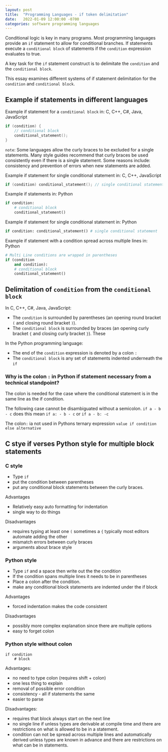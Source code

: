 ```yaml
---
layout: post
title:  "Programming Languages - if token delimitation"
date:   2022-01-09 12:00:00 -0700
categories: software programming languages
---
```


Conditional logic is key in many programs. Most programming languages provide an `if` statement to allow for conditional branches. If statements execute a `conditional block` of statements if the `condition` expression evaluates to true.

A key task for the `if` statement construct is to delimitate the `condition` and the `conditional block`.

This essay examines different systems of if statement delimitation for the `condition` and `conditional block`.

## Example if statements in different languages

Example if statement for a `conditional block` in: C, C++, C#, Java, JavaScript

```c
if (condition) {
    // conditional block
    conditional_statement();
}
```

`note`: Some languages allow the curly braces to be excluded for a single statements. Many style guides recommend that curly braces be used consistently even if there is a single statement. Some reasons include: consistency and prevention of errors when new statements are added.

Example if statement for single conditional statement in: C, C++, JavaScript

```c
if (condition) conditional_statement(); // single conditional statement
```

Example if statements in: Python

```python
if condition:
    # conditional block
    conditional_statement()
```

Example if statement for single conditional statement in: Python

```python
if condition: conditional_statement() # single conditional statement
```

Example if statement with a condition spread across multiple lines in: Python

```python
# Multi Line conditions are wrapped in parentheses
if (condition
    and condition):
    # conditional block
    conditional_statement()
```

## Delimitation of `condition` from the `conditional block`

In C, C++, C#, Java, JavaScript:

- The `condition` is surrounded by parentheses (an opening round bracket `(` and closing round bracket `)`).
- The `conditional block` is surrounded by braces (an opening curly bracket `{` and closing curly bracket `}`). These

In the Python programming language:

- The end of the `condition` expression is denoted by a colon `:`
- The `conditional block` is any set of statements indented underneath the `if`


### Why is the colon `:` in Python if statement necessary from a technical standpoint?

The colon is needed for the case where the conditional statement is in the same line as the if condition.

The following case cannot be disambiguated without a semicolon. `if a - b - c` does this mean `if a: - b - c` or `if a - b: -c`

The colon`:` ia not used in Pythons ternary expression `value if condition else alternative`

## C stye if verses Python style for multiple block statements

### C style

- Type `if`
- put the condition between parentheses
- put any conditional block statements between the curly braces.

Advantages

- Relatively easy auto formatting for indentation
- single way to do things

Disadvantages

- requires typing at least one `(` sometimes a `{` typically most editors automate adding the other
- mismatch errors between curly braces
- arguments about brace style

### Python style

- Type `if` and a space then write out the the condition
- If the condition spans multiple lines it needs to be in parentheses
- Place a colon after the condition.
- make any conditional block statements are indented under the if block

Advantages

- forced indentation makes the code consistent

Disadvantages

- possibly more complex explanation since there are multiple options
- easy to forget colon

### Python style without colon

```text
if condition
    # block
```

Advantages:

- no need to type colon (requires shift + colon)
- one less thing to explain
- removal of possible error condition
- consistency - all if statements the same
- easier to parse

Disadvantages:

- requires that block always start on the next line
- no single line if unless types are derivable at compile time and there are restrictions on what is allowed to be in a statement.
- condition can not be spread across multiple lines and automatically derived unless types are known in advance and there are restrictions on what can be in statements.

